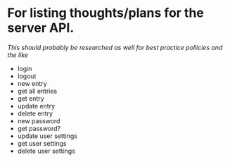 # For listing thoughts/plans for the server API.

_This should probably be researched as well for best practice pollicies and the like_ 


- login
- logout
- new entry
- get all entries
- get entry
- update entry
- delete entry
- new password
- get password?
- update user settings
- get user settings
- delete user settings

